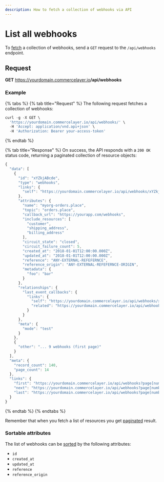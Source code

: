 ```yaml
---
description: How to fetch a collection of webhooks via API
---
```


# List all webhooks

To <a href="https://docs.commercelayer.io/developers/fetching-resources" target="_blank">fetch</a> a collection of webhooks, send a `GET` request to the `/api/webhooks` endpoint.

## Request

**GET** https://yourdomain.commercelayer.io<b>/api/webhooks</b>

### **Example**

{% tabs %}
{% tab title="Request" %}
The following request fetches a collection of webhooks:

```javascript
curl -g -X GET \
  'https://yourdomain.commercelayer.io/api/webhooks/' \
  -H 'Accept: application/vnd.api+json' \
  -H 'Authorization: Bearer your-access-token'
```
{% endtab %}

{% tab title="Response" %}
On success, the API responds with a `200 OK` status code, returning a paginated collection of resource objects:

```javascript
{
  "data": [
    {
      "id": "xYZkjABcde",
      "type": "webhooks",
      "links": {
        "self": "https://yourdomain.commercelayer.io/api/webhooks/xYZkjABcde"
      },
      "attributes": {
        "name": "myorg-orders.place",
        "topic": "orders.place",
        "callback_url": "https://yourapp.com/webhooks",
        "include_resources": [
          "customer",
          "shipping_address",
          "billing_address"
        ],
        "circuit_state": "closed",
        "circuit_failure_count": 5,
        "created_at": "2018-01-01T12:00:00.000Z",
        "updated_at": "2018-01-01T12:00:00.000Z",
        "reference": "ANY-EXTERNAL-REFEFERNCE",
        "reference_origin": "ANY-EXTERNAL-REFEFERNCE-ORIGIN",
        "metadata": {
          "foo": "bar"
        }
      },
      "relationships": {
        "last_event_callbacks": {
          "links": {
            "self": "https://yourdomain.commercelayer.io/api/webhooks/xYZkjABcde/relationships/last_event_callbacks",
            "related": "https://yourdomain.commercelayer.io/api/webhooks/xYZkjABcde/last_event_callbacks"
          }
        }
      },
      "meta": {
        "mode": "test"
      }
    },
    {
      "other": "... 9 webhooks (first page)"
    }
  ],
  "meta": {
    "record_count": 140,
    "page_count": 14
  },
  "links": {
    "first": "https://yourdomain.commercelayer.io/api/webhooks?page[number]=1&page[size]=10",
    "next": "https://yourdomain.commercelayer.io/api/webhooks?page[number]=2&page[size]=10",
    "last": "https://yourdomain.commercelayer.io/api/webhooks?page[number]=14&page[size]=10"
  }
}
```
{% endtab %}
{% endtabs %}

Remember that when you fetch a list of resources you get <a href="https://docs.commercelayer.io/developers/pagination" target="_blank">paginated</a> result.

### Sortable attributes

The list of webhooks can be <a href="https://docs.commercelayer.io/developers/sorting-results" target="_blank">sorted</a> by the following attributes:

* `id`
* `created_at`
* `updated_at`
* `reference`
* `reference_origin`

